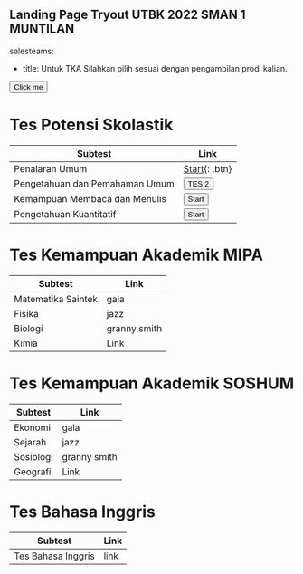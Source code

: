 ## Landing Page Tryout UTBK 2022 SMAN 1 MUNTILAN


salesteams:
- title: Untuk TKA Silahkan pilih sesuai dengan pengambilan prodi kalian.


<button name="button" onclick="http://www.google.com">Click me</button>


# Tes Potensi Skolastik

| Subtest | Link |
|-------|--------|
| Penalaran Umum | [Start](http://www.google.com){: .btn}| 
| Pengetahuan dan Pemahaman Umum |<button name="button" onclick="http://www.google.com">TES 2</button> |
| Kemampuan Membaca dan Menulis | <button name="button" onclick="http://www.google.com">Start</button> |
| Pengetahuan Kuantitatif | <button name="button" onclick="http://www.google.com">Start</button> |


# Tes Kemampuan Akademik MIPA

| Subtest | Link |
|-------|--------|
| Matematika Saintek| gala | 
| Fisika | jazz |
| Biologi | granny smith |
| Kimia | Link |

# Tes Kemampuan Akademik SOSHUM

| Subtest | Link |
|-------|--------|
| Ekonomi | gala | 
| Sejarah | jazz |
| Sosiologi | granny smith |
| Geografi | Link |

# Tes Bahasa Inggris

| Subtest | Link |
|-------|--------|
| Tes Bahasa Inggris | link | 

